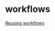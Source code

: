 # workflows

[Reusing workflows](https://docs.github.com/en/actions/learn-github-actions/reusing-workflows)
